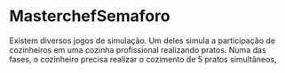 # MasterchefSemaforo
Existem diversos jogos de simulação. Um deles simula a participação de cozinheiros em uma cozinha profissional realizando pratos. Numa das fases, o cozinheiro precisa realizar o cozimento de 5 pratos simultâneos,
